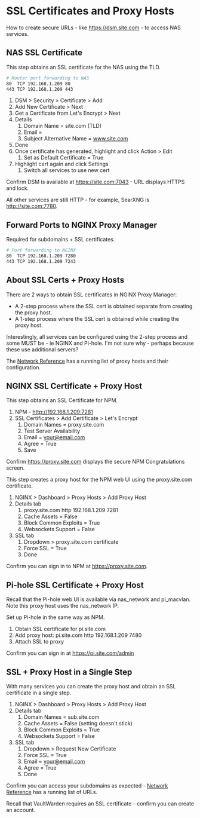# SSL Certificates and Proxy Hosts

How to create secure URLs - like https://dsm.site.com - to access NAS services. 


## NAS SSL Certificate

This step obtains an SSL certificate for the NAS using the TLD.

```bash
# Router port forwarding to NAS
80  TCP 192.168.1.209 80
443 TCP 192.168.1.209 443
```

1. DSM > Security > Certificate > Add
2. Add New Certificate > Next
3. Get a Certificate from Let's Encrypt > Next
4. Details
   1. Domain Name = site.com (TLD)
   2. Email = <email>
   3. Subject Alternative Name = www.site.com
5. Done
6. Once certificate has generated, highlight and click Action > Edit
   1. Set as Default Certificate = True
7. Highlight cert again and click Settings
   1. Switch all services to use new cert

Confirm DSM is available at https://site.com:7043 - URL displays HTTPS and lock.

All other services are still HTTP - for example, SearXNG is http://site.com:7780.


## Forward Ports to NGINX Proxy Manager

Required for subdomains + SSL certificates.

```bash
# Port forwarding to NGINX
80  TCP 192.168.1.209 7280
443 TCP 192.168.1.209 7243
```

## About SSL Certs + Proxy Hosts

There are 2 ways to obtain SSL certificates in NGINX Proxy Manager:

* A 2-step process where the SSL cert is obtained separate from creating the proxy host.
* A 1-step process where the SSL cert is obtained while creating the proxy host. 

Interestingly, all services can be configured using the 2-step process and some MUST be - ie NGINX and Pi-hole. I'm not sure why - perhaps because these use additional servers? 

The [Network Reference](network.md) has a running list of proxy hosts and their configuration. 


## NGINX SSL Certificate + Proxy Host

This step obtains an SSL Certificate for NPM.

1. NPM - http://192.168.1.209:7281
2. SSL Certificates > Add Certificate > Let's Encrypt
   1. Domain Names = proxy.site.com
   2. Test Server Availability
   3. Email = your@email.com
   4. Agree = True
   5. Save

Confirm https://proxy.site.com displays the secure NPM Congratulations screen.

This step creates a proxy host for the NPM web UI using the proxy.site.com certificate. 

1. NGINX > Dashboard > Proxy Hosts > Add Proxy Host
2. Details tab
   1. proxy.site.com http 192.168.1.209 7281
   2. Cache Assets = False
   3. Block Common Exploits = True
   4. Websockets Support = False
3. SSL tab
   1. Dropdown > proxy.site.com certificate
   2. Force SSL = True
   3. Done

Confirm you can sign in to NPM at https://proxy.site.com.


## Pi-hole SSL Certificate + Proxy Host

Recall that the Pi-hole web UI is available via nas_network and pi_macvlan. Note this proxy host uses the nas_network IP.

Set up Pi-hole in the same way as NPM.

1. Obtain SSL certificate for pi.site.com
2. Add proxy host: pi.site.com http 192.168.1.209 7480
3. Attach SSL to proxy

Confirm you can sign in at https://pi.site.com/admin


## SSL + Proxy Host in a Single Step

With many services you can create the proxy host and obtain an SSL certificate in a single step.

1. NGINX > Dashboard > Proxy Hosts > Add Proxy Host
2. Details tab
   1. Domain Names = sub.site.com
   2. Cache Assets = False (setting doesn't stick)
   3. Block Common Exploits = True
   4. Websockets Support = False
3. SSL tab  
   1. Dropdown > Request New Certificate
   2. Force SSL = True
   3. Email = your@email.com
   4. Agree = True
   5. Done

Confirm you can access your subdomains as expected - [Network Reference](network.md) has a running list of URLs.

Recall that VaultWarden requires an SSL certificate - confirm you can create an account.

